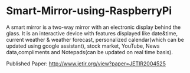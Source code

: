 # Smart-Mirror-using-RaspberryPi
A smart mirror is a two-way mirror with an electronic display behind the glass.
It is an interactive device with features displayed like date&time, current weather & weather forecast, personalized calendar(which can be updated using google assistant), stock market, YouTube, News data,compliments and Notepads(can be updated on real time basis).

Published Paper: http://www.jetir.org/view?paper=JETIR2004525
